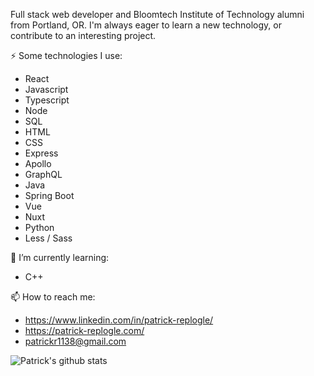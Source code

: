 Full stack web developer and Bloomtech Institute of Technology alumni from Portland, OR. I'm always eager to learn a new technology, or contribute to an interesting project. 

⚡ Some technologies I use: 

  - React  
  - Javascript 
  - Typescript
  - Node
  - SQL 
  - HTML 
  - CSS  
  - Express 
  - Apollo 
  - GraphQL 
  - Java
  - Spring Boot
  - Vue
  - Nuxt
  - Python
  - Less / Sass
  
 🌱 I’m currently learning:
 
  - C++
  
📫 How to reach me:
 - https://www.linkedin.com/in/patrick-replogle/
 - https://patrick-replogle.com/
 - patrickr1138@gmail.com
 
![Patrick's github stats](https://github-readme-stats.vercel.app/api?username=patrick-replogle&show_icons=true&theme=radical)

<!--
**patrick-replogle/patrick-replogle** is a ✨ _special_ ✨ repository because its `README.md` (this file) appears on your GitHub profile.

Here are some ideas to get you started:

- 🔭 I’m currently working on ...
- 🌱 I’m currently learning ...
- 👯 I’m looking to collaborate on ...
- 🤔 I’m looking for help with ...
- 💬 Ask me about ...
- 📫 How to reach me: ...
- 😄 Pronouns: ...
- ⚡ Fun fact: ...
-->
